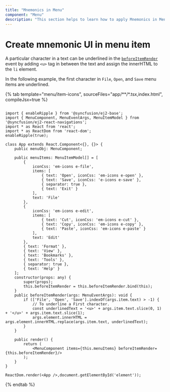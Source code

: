 ```yaml
---
title: "Mnemonics in Menu"
component: "Menu"
description: "This section helps to learn how to apply Mnemonics in Menu Items."
---
```


# Create mnemonic UI in menu item

A particular character in a text can be underlined in the [`beforeItemRender`](https://ej2.syncfusion.com/react/documentation/api/menu/#beforeitemrender) event by
adding `<u>` tag in between the text and assign the innerHTML to the `li` element.

In the following example, the first character in `File`, `Open`, and `Save` menu items are underlined.

{% tab template="menu/item-icons",  sourceFiles="app/**/*.tsx,index.html", compileJsx=true %}

```tsx

import { enableRipple } from '@syncfusion/ej2-base';
import { MenuComponent, MenuEventArgs, MenuItemModel } from '@syncfusion/ej2-react-navigations';
import * as React from 'react';
import * as ReactDom from 'react-dom';
enableRipple(true);

class App extends React.Component<{}, {}> {
    public menuObj: MenuComponent;

    public menuItems: MenuItemModel[] = [
        {
            iconCss: 'em-icons e-file',
            items: [
                { text: 'Open', iconCss: 'em-icons e-open' },
                { text: 'Save', iconCss: 'e-icons e-save' },
                { separator: true },
                { text: 'Exit' }
            ],
            text: 'File'
        },
        {
            iconCss: 'em-icons e-edit',
            items: [
                { text: 'Cut', iconCss: 'em-icons e-cut' },
                { text: 'Copy', iconCss: 'em-icons e-copy' },
                { text: 'Paste', iconCss: 'em-icons e-paste' }
            ],
            text: 'Edit'
        },
        { text: 'Format' },
        { text: 'View' },
        { text: 'Bookmarks' },
        { text: 'Tools' },
        { separator: true },
        { text: 'Help' }
    ];
    constructor(props: any) {
        super(props);
        this.beforeItemRender = this.beforeItemRender.bind(this);
    }
    public beforeItemRender(args: MenuEventArgs): void {
        if (['File', 'Open', 'Save'].indexOf(args.item.text) > -1) {
            // To underline a First character.
            const underlinedText = '<u>' + args.item.text.slice(0, 1) + '</u>' + args.item.text.slice(1);
            args.element.innerHTML = args.element.innerHTML.replace(args.item.text, underlinedText);
        }
    }

    public render() {
        return (
            <MenuComponent items={this.menuItems} beforeItemRender={this.beforeItemRender}/>
        );
    }
}

ReactDom.render(<App />,document.getElementById('element'));
```

{% endtab %}
